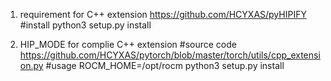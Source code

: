 
1. requirement for C++ extension
https://github.com/HCYXAS/pyHIPIFY
#install
python3 setup.py install

2. HIP_MODE for complie C++ extension
#source code 
https://github.com/HCYXAS/pytorch/blob/master/torch/utils/cpp_extension.py
#usage
ROCM_HOME=/opt/rocm python3 setup.py install 


